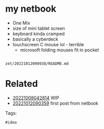 # my netbook

- One Mix
- size of mini tablet screen
- keyboard kinda cramped
- basically a cyberdeck
- touchscreen C mouse lol - terrible
  - microsoft folding mouses fit in pocket

```
```

` zet/20221012090938/README.md `

# Related

- [20221008042814](/zet/20221008042814/README.md) WIP
- [20221012090359](/zet/20221012090359/README.md) first post from netbook

Tags:

    #idea
